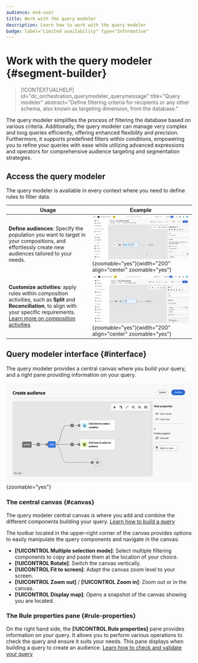 ```yaml
---
audience: end-user
title: Work with the query modeler
description: Learn how to work with the query modeler
badge: label="Limited availability" type="Informative"
---
```

# Work with the query modeler {#segment-builder}

>[!CONTEXTUALHELP]
>id="dc_orchestration_querymodeler_querymessage"
>title="Query modeler"
>abstract="Define filtering criteria for recipients or any other schema, also known as targeting dimension, from the database."

The query modeler simplifies the process of filtering the database based on various criteria. Additionally, the query modeler can manage very complex and long queries efficiently, offering enhanced flexibility and precision. Furthermore, it supports predefined filters within conditions, empowering you to refine your queries with ease while utilizing advanced expressions and operators for comprehensive audience targeting and segmentation strategies.

## Access the query modeler

The query modeler is available in every context where you need to define rules to filter data.

|Usage|Example|
|  ---  |  ---  |
|**Define audiences**: Specify the population you want to target in your compositions, and effortlessly create new audiences tailored to your needs. |![](assets/access-audience.png){zoomable="yes"}{width="200" align="center" zoomable="yes"}|
|**Customize activities**: apply rules within composition activities, such as **Split** and **Reconciliation**, to align with your specific requirements. [Learn more on composition activities](../compositions/activities/about-activities.md)|![](assets/access-composition.png){zoomable="yes"}{width="200" align="center" zoomable="yes"}|

## Query modeler interface {#interface}

The query modeler provides a central canvas where you build your query, and a right pane providing information on your query.

![](assets/query-interface.png){zoomable="yes"}

### The central canvas {#canvas}

The query modeler central canvas is where you add and combine the different components building your query. [Learn how to build a query](build-query.md)

The toolbar located in the upper-right corner of the canvas provides options to easily manipulate the query components and navigate in the canvas:

* **[!UICONTROL Multiple selection mode]**: Select multiple filtering components to copy and paste them at the location of your choice.
* **[!UICONTROL Rotate]**: Switch the canvas vertically.
* **[!UICONTROL Fit to screen]**: Adapt the canvas zoom level to your screen.
* **[!UICONTROL Zoom out]** / **[!UICONTROL Zoom in]**: Zoom out or in the canvas.
* **[!UICONTROL Display map]**: Opens a snapshot of the canvas showing you are located.

### The Rule properties pane {#rule-properties}

On the right hand side, the **[!UICONTROL Rule properties]** pane provides information on your query. It allows you to perform various operations to check the query and ensure it suits your needs. This pane displays when building a query to create an audience. [Learn how to check and validate your query](build-query.md#check-and-validate-your-query)
